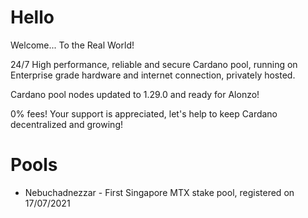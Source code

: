 # Hello

Welcome... To the Real World! </br>

24/7 High performance, reliable and secure Cardano pool, running on Enterprise grade hardware and internet connection, privately hosted.

Cardano pool nodes updated to 1.29.0 and ready for Alonzo!

0% fees! Your support is appreciated, let's help to keep Cardano decentralized and growing!</br>

# Pools
- Nebuchadnezzar - First Singapore MTX stake pool, registered on 17/07/2021
